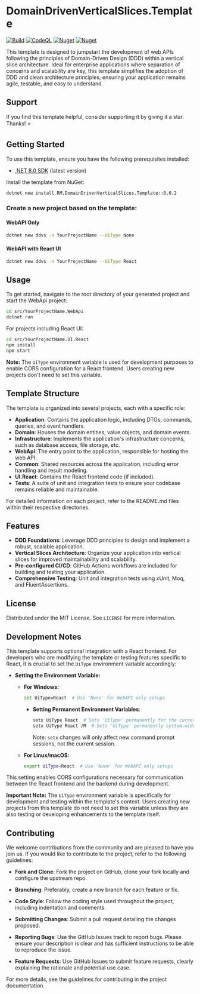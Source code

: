 # DomainDrivenVerticalSlices.Template

[![Build](https://github.com/RezaMashayekhi/DomainDrivenVerticalSlices.Template/actions/workflows/build.yml/badge.svg)](https://github.com/RezaMashayekhi/DomainDrivenVerticalSlices.Template/actions/workflows/build.yml)
[![CodeQL](https://github.com/RezaMashayekhi/DomainDrivenVerticalSlices.Template/actions/workflows/codeql.yml/badge.svg)](https://github.com/RezaMashayekhi/DomainDrivenVerticalSlices.Template/actions/workflows/codeql.yml)
[![Nuget](https://img.shields.io/nuget/v/RM.DomainDrivenVerticalSlices.Template?label=NuGet)](https://www.nuget.org/packages/RM.DomainDrivenVerticalSlices.Template)
[![Nuget](https://img.shields.io/nuget/dt/RM.DomainDrivenVerticalSlices.Template?label=Downloads)](https://www.nuget.org/packages/RM.DomainDrivenVerticalSlices.Template)

This template is designed to jumpstart the development of web APIs following the principles of Domain-Driven Design (DDD) within a vertical slice architecture. Ideal for enterprise applications where separation of concerns and scalability are key, this template simplifies the adoption of DDD and clean architecture principles, ensuring your application remains agile, testable, and easy to understand.

## Support

If you find this template helpful, consider supporting it by giving it a star. Thanks! ⭐

## Getting Started

To use this template, ensure you have the following prerequisites installed:

- [.NET 8.0 SDK](https://dotnet.microsoft.com/download/dotnet/8.0) (latest version)

Install the template from NuGet:

```bash
dotnet new install RM.DomainDrivenVerticalSlices.Template::8.0.2
```

### Create a new project based on the template:

#### WebAPI Only
```bash
dotnet new ddvs -n YourProjectName --UiType None
```

#### WebAPI with React UI
```bash
dotnet new ddvs -n YourProjectName --UiType React
```

## Usage

To get started, navigate to the root directory of your generated project and start the WebApi project:

```bash
cd src/YourProjectName.WebApi
dotnet run
```

For projects including React UI:

```bash
cd src/YourProjectName.UI.React
npm install
npm start
```

**Note:** The `UiType` environment variable is used for development purposes to enable CORS configuration for a React frontend. Users creating new projects don't need to set this variable.

## Template Structure

The template is organized into several projects, each with a specific role:

*   **Application**: Contains the application logic, including DTOs, commands, queries, and event handlers.
*   **Domain**: Houses the domain entities, value objects, and domain events.
*   **Infrastructure**: Implements the application's infrastructure concerns, such as database access, file storage, etc.
*   **WebApi**: The entry point to the application, responsible for hosting the web API.
*   **Common**: Shared resources across the application, including error handling and result modeling.
*   **UI.React**: Contains the React frontend code (if included).
*   **Tests**: A suite of unit and integration tests to ensure your codebase remains reliable and maintainable.

For detailed information on each project, refer to the README.md files within their respective directories.

## Features

*   **DDD Foundations**: Leverage DDD principles to design and implement a robust, scalable application.
*   **Vertical Slices Architecture**: Organize your application into vertical slices for improved maintainability and scalability.
*   **Pre-configured CI/CD**: GitHub Actions workflows are included for building and testing your application.
*   **Comprehensive Testing**: Unit and integration tests using xUnit, Moq, and FluentAssertions.

## License

Distributed under the MIT License. See `LICENSE` for more information.

## Development Notes

This template supports optional integration with a React frontend. For developers who are modifying the template or testing features specific to React, it is crucial to set the `UiType` environment variable accordingly:


-   **Setting the Environment Variable:**

    -   **For Windows:**

        ```bash
        set UiType=React  # Use 'None' for WebAPI only setups
        ```

        -   **Setting Permanent Environment Variables**:
            ```bash
            setx UiType React  # Sets 'UiType' permanently for the current user
            setx UiType React /M  # Sets 'UiType' permanently system-wide
            ```
            Note: `setx` changes will only affect new command prompt sessions, not the current session.

    -   **For Linux/macOS:**

        ```bash
        export UiType=React  # Use 'None' for WebAPI only setups
        ```

This setting enables CORS configurations necessary for communication between the React frontend and the backend during development.

**Important Note:** The `UiType` environment variable is specifically for development and testing within the template's context. Users creating new projects from this template do not need to set this variable unless they are also testing or developing enhancements to the template itself.

## Contributing

We welcome contributions from the community and are pleased to have you join us. If you would like to contribute to the project, refer to the following guidelines:

- **Fork and Clone**: Fork the project on GitHub, clone your fork locally and configure the upstream repo.

- **Branching**: Preferably, create a new branch for each feature or fix.

- **Code Style**: Follow the coding style used throughout the project, including indentation and comments.

- **Submitting Changes**: Submit a pull request detailing the changes proposed.

- **Reporting Bugs**: Use the GitHub Issues track to report bugs. Please ensure your description is clear and has sufficient instructions to be able to reproduce the issue.

- **Feature Requests**: Use GitHub Issues to submit feature requests, clearly explaining the rationale and potential use case.

For more details, see the guidelines for contributing in the project documentation.

